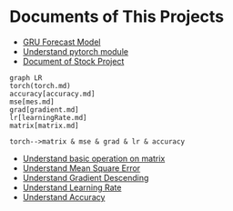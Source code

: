 <h1>Documents of This Projects</h1>

* [GRU Forecast Model](gru/doc/gru.md)
* [Understand pytorch module](doc/torch.md)
* [Document of Stock Project](doc/stock.md)
  
```mermaid
graph LR
torch(torch.md)
accuracy[accuracy.md]
mse[mes.md]
grad[gradient.md]
lr[learningRate.md]
matrix[matrix.md]

torch-->matrix & mse & grad & lr & accuracy

```  
* [Understand basic operation on matrix](doc/matrix.md)
* [Understand Mean Square Error](doc/mse.md)
* [Understand Gradient Descending](doc/gradient.md)
* [Understand Learning Rate](doc/learningRate.md)
* [Understand Accuracy](doc/accuracy.md)